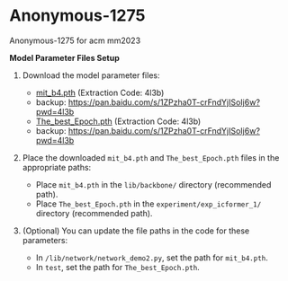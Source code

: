# Anonymous-1275
Anonymous-1275 for acm mm2023

**Model Parameter Files Setup**
1. Download the model parameter files:

   - [mit_b4.pth](https://pan.baidu.com/s/1ZPzha0T-crFndYjISoIj6w?pwd=4l3b) (Extraction Code: 4l3b)
   - backup: https://pan.baidu.com/s/1ZPzha0T-crFndYjISoIj6w?pwd=4l3b
   - [The_best_Epoch.pth](https://pan.baidu.com/s/1ZPzha0T-crFndYjISoIj6w?pwd=4l3b) (Extraction Code: 4l3b)
   - backup: https://pan.baidu.com/s/1ZPzha0T-crFndYjISoIj6w?pwd=4l3b

2. Place the downloaded `mit_b4.pth` and `The_best_Epoch.pth` files in the appropriate paths:

   - Place `mit_b4.pth` in the `lib/backbone/` directory (recommended path).
   - Place `The_best_Epoch.pth` in the `experiment/exp_icformer_1/` directory (recommended path).

3. (Optional) You can update the file paths in the code for these parameters:

   - In `/lib/network/network_demo2.py`, set the path for `mit_b4.pth`.
   - In `test`, set the path for `The_best_Epoch.pth`.
